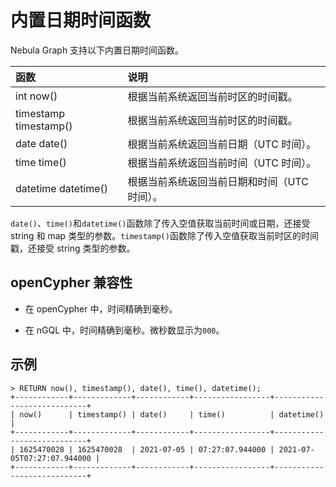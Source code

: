 # 内置日期时间函数

Nebula Graph 支持以下内置日期时间函数。

|函数| 说明 |
|:----  | :----|
|int now()  | 根据当前系统返回当前时区的时间戳。 |
|timestamp timestamp() | 根据当前系统返回当前时区的时间戳。 |
|date date() | 根据当前系统返回当前日期（UTC 时间）。 |
|time time() | 根据当前系统返回当前时间（UTC 时间）。 |
|datetime datetime() | 根据当前系统返回当前日期和时间（UTC 时间）。 |

`date()`、`time()`和`datetime()`函数除了传入空值获取当前时间或日期，还接受 string 和 map 类型的参数。`timestamp()`函数除了传入空值获取当前时区的时间戳，还接受 string 类型的参数。

## openCypher 兼容性

- 在 openCypher 中，时间精确到毫秒。

- 在 nGQL 中，时间精确到毫秒。微秒数显示为`000`。

## 示例

```ngql
> RETURN now(), timestamp(), date(), time(), datetime();
+------------+-------------+------------+-----------------+----------------------------+
| now()      | timestamp() | date()     | time()          | datetime()                 |
+------------+-------------+------------+-----------------+----------------------------+
| 1625470028 | 1625470028  | 2021-07-05 | 07:27:07.944000 | 2021-07-05T07:27:07.944000 |
+------------+-------------+------------+-----------------+----------------------------+
```
